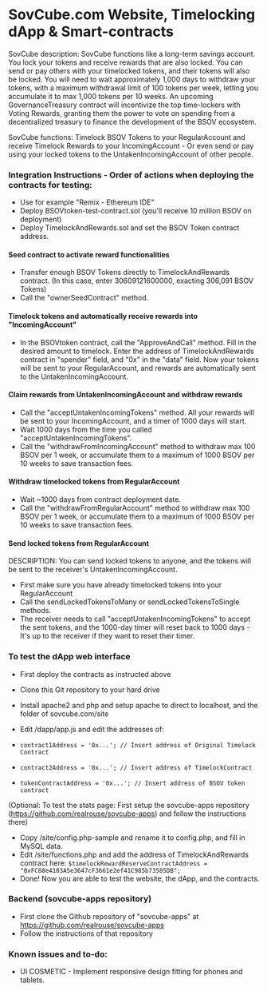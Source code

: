 # SovCube.com Website, Timelocking dApp & Smart-contracts

SovCube description:
SovCube functions like a long-term savings account. You lock your tokens and receive rewards that are also locked. You can send or pay others with your timelocked tokens, and their tokens will also be locked. You will need to wait approximately 1,000 days to withdraw your tokens, with a maximum withdrawal limit of 100 tokens per week, letting you accumulate it to max 1,000 tokens per 10 weeks. An upcoming GovernanceTreasury contract will incentivize the top time-lockers with Voting Rewards, granting them the power to vote on spending from a decentralized treasury to finance the development of the BSOV ecosystem.


SovCube functions:
Timelock BSOV Tokens to your RegularAccount and receive Timelock Rewards to your IncomingAccount - Or even send or pay using your locked tokens to the UntakenIncomingAccount of other people.


### Integration Instructions - Order of actions when deploying the contracts for testing:
- Use for example "Remix - Ethereum IDE"
- Deploy BSOVtoken-test-contract.sol (you'll receive 10 million BSOV on deployment)
- Deploy TimelockAndRewards.sol and set the BSOV Token contract address.
#### Seed contract to activate reward functionalities
- Transfer enough BSOV Tokens directly to TimelockAndRewards contract. (In this case, enter 30609121600000, exacting 306,091 BSOV Tokens)
- Call the "ownerSeedContract" method.
#### Timelock tokens and automatically receive rewards into "IncomingAccount"
- In the BSOVtoken contract, call the "ApproveAndCall" method. Fill in the desired amount to timelock. Enter the address of TimelockAndRewards contract in "spender" field, and "0x" in the "data" field. Now your tokens will be sent to your RegularAccount, and rewards are automatically sent to the UntakenIncomingAccount.
#### Claim rewards from UntakenIncomingAccount and withdraw rewards
- Call the "acceptUntakenIncomingTokens" method. All your rewards will be sent to your IncomingAccount, and a timer of 1000 days will start.
- Wait 1000 days from the time you called "acceptUntakenIncomingTokens".
- Call the "withdrawFromIncomingAccount" method to withdraw max 100 BSOV per 1 week, or accumulate them to a maximum of 1000 BSOV per 10 weeks to save transaction fees.
#### Withdraw timelocked tokens from RegularAccount
- Wait ~1000 days from contract deployment date.
- Call the "withdrawFromRegularAccount" method to withdraw max 100 BSOV per 1 week, or accumulate them to a maximum of 1000 BSOV per 10 weeks to save transaction fees.
#### Send locked tokens from RegularAccount
DESCRIPTION: You can send locked tokens to anyone, and the tokens will be sent to the receiver's UntakenIncomingAccount.
- First make sure you have already timelocked tokens into your RegularAccount
- Call the sendLockedTokensToMany or sendLockedTokensToSingle methods.
- The receiver needs to call "acceptUntakenIncomingTokens" to accept the sent tokens, and the 1000-day timer will reset back to 1000 days - It's up to the receiver if they want to reset their timer.

### To test the dApp web interface
- First deploy the contracts as instructed above
- Clone this Git repository to your hard drive
- Install apache2 and php and setup apache to direct to localhost, and the folder of sovcube.com/site
- Edit /dapp/app.js and edit the addresses of:

- `contract1Address = '0x...'; // Insert address of Original Timelock Contract`
- `contract2Address = '0x...'; // Insert address of TimelockContract`
- `tokenContractAddress = '0x...'; // Insert address of BSOV token contract`

(Optional: To test the stats page: First setup the sovcube-apps repository (https://github.com/realrouse/sovcube-apps) and follow the instructions there)
- Copy /site/config.php-sample and rename it to config.php, and fill in MySQL data.
- Edit /site/functions.php and add the address of TimelockAndRewards contract here: `$timelockRewardReserveContractAddress = "0xFC88e4103A5e3647cF3661e2ef41C985b73585DB";
`
- Done! Now you are able to test the website, the dApp, and the contracts.

### Backend (sovcube-apps repository)
- First clone the Github repository of "sovcube-apps" at https://github.com/realrouse/sovcube-apps
- Follow the instructions of that repository



### Known issues and to-do:

- UI COSMETIC - Implement responsive design fitting for phones and tablets.
